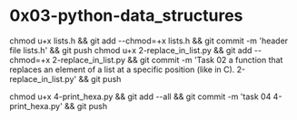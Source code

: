 # 0x03-python-data_structures

chmod u+x lists.h && git add --chmod=+x lists.h && git commit -m 'header file lists.h' && git push
chmod u+x 2-replace_in_list.py && git add --chmod=+x 2-replace_in_list.py && git commit -m 'Task 02 a function that replaces an element of a list at a specific position (like in C). 2-replace_in_list.py' && git push

chmod u+x 4-print_hexa.py && git add --all && git commit -m 'task 04 4-print_hexa.py' && git push
